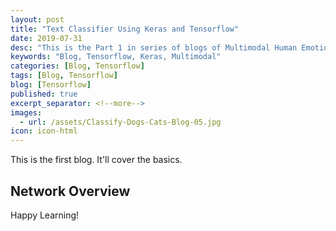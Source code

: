 ```yaml
---
layout: post
title: "Text Classifier Using Keras and Tensorflow"
date: 2019-07-31
desc: "This is the Part 1 in series of blogs of Multimodal Human Emotion Recognition."
keywords: "Blog, Tensorflow, Keras, Multimodal"
categories: [Blog, Tensorflow]
tags: [Blog, Tensorflow]
blog: [Tensorflow]
published: true
excerpt_separator: <!--more-->
images:
  - url: /assets/Classify-Dogs-Cats-Blog-05.jpg
icon: icon-html
---
```

This is the first blog. It'll cover the basics.

## Network Overview


Happy Learning!
